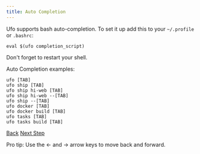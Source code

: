 ```yaml
---
title: Auto Completion
---
```


Ufo supports bash auto-completion.  To set it up add this to your `~/.profile` or `.bashrc`:

```
eval $(ufo completion_script)
```

Don't forget to restart your shell.

Auto Completion examples:

```
ufo [TAB]
ufo ship [TAB]
ufo ship hi-web [TAB]
ufo ship hi-web --[TAB]
ufo ship --[TAB]
ufo docker [TAB]
ufo docker build [TAB]
ufo tasks [TAB]
ufo tasks build [TAB]
```

<a id="prev" class="btn btn-basic" href="{% link _docs/conventions.md %}">Back</a>
<a id="next" class="btn btn-primary" href="{% link _docs/run-in-pieces.md %}">Next Step</a>
<p class="keyboard-tip">Pro tip: Use the <- and -> arrow keys to move back and forward.</p>
